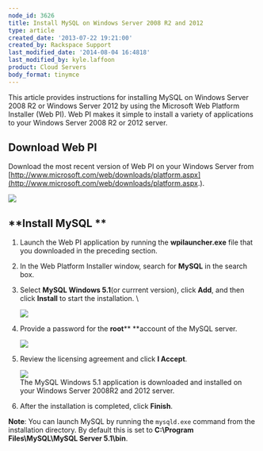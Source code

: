 ```yaml
---
node_id: 3626
title: Install MySQL on Windows Server 2008 R2 and 2012
type: article
created_date: '2013-07-22 19:21:00'
created_by: Rackspace Support
last_modified_date: '2014-08-04 16:4818'
last_modified_by: kyle.laffoon
product: Cloud Servers
body_format: tinymce
---
```


This article provides instructions for installing MySQL on Windows
Server 2008 R2 or Windows Server 2012 by using the Microsoft Web
Platform Installer (Web PI). Web PI makes it simple to install a variety
of applications to your Windows Server 2008 R2 or 2012 server. 

**Download Web PI**
-------------------

Download  the most recent version of Web PI on your Windows Server from
[http://www.microsoft.com/web/downloads/platform.aspx](http://www.microsoft.com/web/downloads/platform.aspx.).

![](/knowledge_center/sites/default/files/field/image/pi_download.png)

**Install MySQL **
------------------

1.  Launch the Web PI application by running the **wpilauncher.exe**
    file that you downloaded in the preceding  section.
2.  In the Web Platform Installer window, search for **MySQL** in the
    search box.
3.  Select **MySQL Windows 5.1**(or currrent version), click **Add**,
    and then click **Install** to start the installation. \

    ![](/knowledge_center/sites/default/files/field/image/install.png)

4.  Provide a password for the **root**** **account of the MySQL server.

    ![](/knowledge_center/sites/default/files/field/image/password.png)

5.  Review the licensing agreement and click **I Accept**.

    ![](/knowledge_center/sites/default/files/field/image/license.png)\
    The MySQL Windows 5.1 application is downloaded and installed on
    your Windows Server 2008R2 and 2012 server.

6.  After the installation is completed, click **Finish**.

**Note**: You can launch MySQL by running the `mysqld.exe` command from
the installation directory. By default this is set to **C:\\Program
Files\\MySQL\\MySQL Server 5.1\\bin**.

